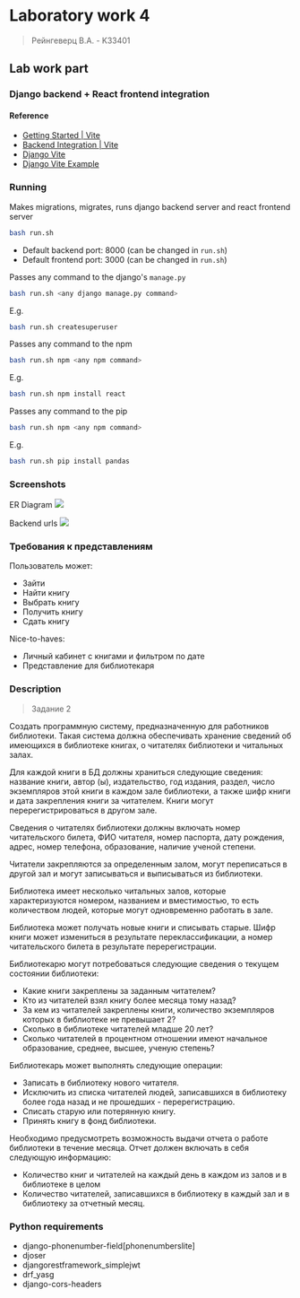 # Laboratory work 4
> Рейнгеверц В.А. - K33401

## Lab work part

### Django backend + React frontend integration
#### Reference
- [Getting Started | Vite](https://vitejs.dev/guide/#index-html-and-project-root)
- [Backend Integration | Vite](https://vitejs.dev/guide/backend-integration.html) 
- [Django Vite](https://github.com/MrBin99/django-vite) 
- [Django Vite Example](https://github.com/MrBin99/django-vite-example)

### Running

Makes migrations, migrates, runs django backend server and react frontend server
```bash
bash run.sh
```
- Default backend port: 8000 (can be changed in `run.sh`)
- Default frontend port: 3000 (can be changed in `run.sh`)


Passes any command to the django's `manage.py`
```bash
bash run.sh <any django manage.py command>
```

E.g.
```bash
bash run.sh createsuperuser
```

Passes any command to the npm
```bash
bash run.sh npm <any npm command>
```

E.g.
```bash
bash run.sh npm install react
```

Passes any command to the pip
```bash
bash run.sh npm <any npm command>
```

E.g.
```bash
bash run.sh pip install pandas
```



### Screenshots

ER Diagram
![](https://i.imgur.com/X3vlFdG.png)

Backend urls
![](https://i.imgur.com/nEVRsl4.png)

### Требования к представлениям
Пользователь может:
- Зайти
- Найти книгу
- Выбрать книгу
- Получить книгу
- Сдать книгу

Nice-to-haves:
- Личный кабинет с книгами и фильтром по дате 
- Представление для библиотекаря



### Description
> Задание 2

Создать программную систему, предназначенную для работников библиотеки. Такая система должна обеспечивать хранение сведений об имеющихся в библиотеке книгах, о читателях библиотеки и читальных залах.

Для каждой книги в БД должны храниться следующие сведения: название книги, автор (ы), издательство, год издания, раздел, число экземпляров этой книги в каждом зале библиотеки, а также шифр книги и дата закрепления книги за читателем. Книги могут перерегистрироваться в другом зале.

Сведения о читателях библиотеки должны включать номер читательского билета, ФИО читателя, номер паспорта, дату рождения, адрес, номер телефона, образование, наличие ученой степени.

Читатели закрепляются за определенным залом, могут переписаться в другой зал и могут записываться и выписываться из библиотеки. 

Библиотека имеет несколько читальных залов, которые характеризуются номером, названием и вместимостью, то есть количеством людей, которые могут одновременно работать в зале.

Библиотека может получать новые книги и списывать старые. Шифр книги может измениться в результате переклассификации, а номер читательского билета в результате перерегистрации.


Библиотекарю могут потребоваться следующие сведения о текущем состоянии библиотеки:

- Какие книги закреплены за заданным читателем?
- Кто из читателей взял книгу более месяца тому назад?
- За кем из читателей закреплены книги, количество экземпляров которых в библиотеке не превышает 2?
- Сколько в библиотеке читателей младше 20 лет?
- Сколько читателей в процентном отношении имеют начальное образование, среднее, высшее, ученую степень?

Библиотекарь может выполнять следующие операции:

- Записать в библиотеку нового читателя.
- Исключить из списка читателей людей, записавшихся в библиотеку более года назад и не прошедших - перерегистрацию.
- Списать старую или потерянную книгу.
- Принять книгу в фонд библиотеки.

Необходимо предусмотреть возможность выдачи отчета о работе библиотеки в течение месяца. Отчет должен включать в себя следующую информацию: 

- Количество книг и читателей на каждый день в каждом из залов и в библиотеке в целом
- Количество читателей, записавшихся в библиотеку в каждый зал и в библиотеку за отчетный месяц.


### Python requirements

- django-phonenumber-field[phonenumberslite]
- djoser
- djangorestframework_simplejwt
- drf_yasg
- django-cors-headers

